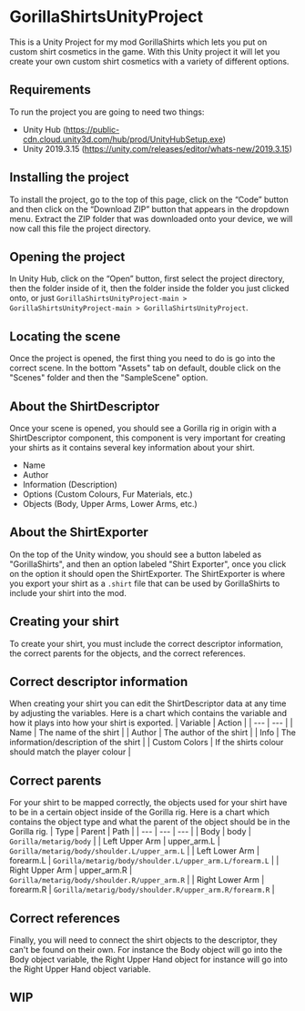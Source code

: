 # GorillaShirtsUnityProject
This is a Unity Project for my mod GorillaShirts which lets you put on custom shirt cosmetics in the game. With this Unity project it will let you create your own custom shirt cosmetics with a variety of different options.

## Requirements
To run the project you are going to need two things:     
- Unity Hub (https://public-cdn.cloud.unity3d.com/hub/prod/UnityHubSetup.exe)
- Unity 2019.3.15 (https://unity.com/releases/editor/whats-new/2019.3.15)

## Installing the project
To install the project, go to the top of this page, click on the “Code” button and then click on the “Download ZIP” button that appears in the dropdown menu. Extract the ZIP folder that was downloaded onto your device, we will now call this file the project directory.

## Opening the project
In Unity Hub, click on the “Open” button, first select the project directory, then the folder inside of it, then the folder inside the folder you just clicked onto, or just ``GorillaShirtsUnityProject-main > GorillaShirtsUnityProject-main > GorillaShirtsUnityProject``.

## Locating the scene
Once the project is opened, the first thing you need to do is go into the correct scene. In the bottom "Assets" tab on default, double click on the "Scenes" folder and then the "SampleScene" option.

## About the ShirtDescriptor
Once your scene is opened, you should see a Gorilla rig in origin with a ShirtDescriptor component, this component is very important for creating your shirts as it contains several key information about your shirt. 
- Name
- Author
- Information (Description)
- Options (Custom Colours, Fur Materials, etc.)
- Objects (Body, Upper Arms, Lower Arms, etc.)

## About the ShirtExporter
On the top of the Unity window, you should see a button labeled as "GorillaShirts", and then an option labeled "Shirt Exporter", once you click on the option it should open the ShirtExporter. The ShirtExporter is where you export your shirt as a ``.shirt`` file that can be used by GorillaShirts to include your shirt into the mod.

## Creating your shirt
To create your shirt, you must include the correct descriptor information, the correct parents for the objects, and the correct references.  

## Correct descriptor information
When creating your shirt you can edit the ShirtDescriptor data at any time by adjusting the variables. Here is a chart which contains the variable and how it plays into how your shirt is exported.
| Variable | Action |
| --- | --- |
| Name | The name of the shirt |
| Author | The author of the shirt |
| Info | The information/description of the shirt |
| Custom Colors | If the shirts colour should match the player colour |

## Correct parents
For your shirt to be mapped correctly, the objects used for your shirt have to be in a certain object inside of the Gorilla rig. Here is a chart which contains the object type and what the parent of the object should be in the Gorilla rig.
| Type | Parent | Path |
| --- | --- | --- |
| Body | body | ``Gorilla/metarig/body`` |
| Left Upper Arm | upper_arm.L | ``Gorilla/metarig/body/shoulder.L/upper_arm.L`` |
| Left Lower Arm | forearm.L | ``Gorilla/metarig/body/shoulder.L/upper_arm.L/forearm.L`` |
| Right Upper Arm | upper_arm.R | ``Gorilla/metarig/body/shoulder.R/upper_arm.R`` |
| Right Lower Arm | forearm.R | ``Gorilla/metarig/body/shoulder.R/upper_arm.R/forearm.R`` |

## Correct references
Finally, you will need to connect the shirt objects to the descriptor, they can't be found on their own. For instance the Body object will go into the Body object variable, the Right Upper Hand object for instance will go into the Right Upper Hand object variable.   

## WIP
